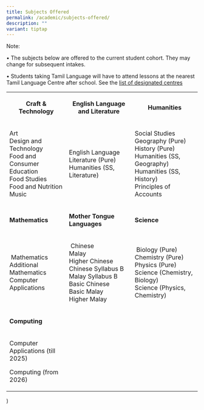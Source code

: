 ```yaml
---
title: Subjects Offered
permalink: /academic/subjects-offered/
description: ""
variant: tiptap
---
```

<p>Note:
<br>
</p>
<p>• The subjects below are offered to the current student cohort. They may
change for subsequent intakes.
<br>
</p>
<p>• Students taking Tamil Language will have to attend lessons at the nearest
Tamil Language Centre after school. See the&nbsp;<a href="https://www.moe.gov.sg/secondary/courses/express/electives?term=Language&amp;subterm=Tamil%20Language" rel="noopener noreferrer" target="_blank">list of designated centres</a>
</p>
<table style="minWidth: 75px">
<colgroup>
<col>
<col>
<col>
</colgroup>
<tbody>
<tr>
<th rowspan="1" colspan="1">
<p>Craft &amp; Technology</p>
</th>
<th rowspan="1" colspan="1">
<p>English Language and Literature</p>
</th>
<th rowspan="1" colspan="1">
<p>Humanities</p>
</th>
</tr>
<tr>
<td rowspan="1" colspan="1">
<p>Art
<br>Design and Technology
<br>Food and Consumer Education
<br>Food Studies
<br>Food and Nutrition
<br>Music
<br>
</p>
</td>
<td rowspan="1" colspan="1">
<p>English Language
<br>Literature&nbsp;(Pure)
<br>Humanities (SS, Literature)</p>
</td>
<td rowspan="1" colspan="1">
<p>Social Studies
<br>Geography&nbsp;(Pure)
<br>History&nbsp;(Pure)
<br>Humanities (SS, Geography)
<br>Humanities (SS, History)
<br>Principles of Accounts</p>
</td>
</tr>
<tr>
<td rowspan="1" colspan="1">
<p><strong>Mathematics</strong>
</p>
</td>
<td rowspan="1" colspan="1">
<p><strong>Mother Tongue Languages</strong>
</p>
</td>
<td rowspan="1" colspan="1">
<p><strong>Science</strong>
</p>
</td>
</tr>
<tr>
<td rowspan="1" colspan="1">
<p>&nbsp;Mathematics
<br>Additional Mathematics
<br>Computer Applications&nbsp;</p>
</td>
<td rowspan="1" colspan="1">
<p>&nbsp;Chinese
<br>Malay&nbsp;
<br>Higher Chinese
<br>Chinese Syllabus B
<br>Malay Syllabus B
<br>Basic Chinese
<br>Basic Malay
<br>Higher Malay</p>
</td>
<td rowspan="1" colspan="1">
<p>&nbsp;Biology (Pure)
<br>Chemistry&nbsp;(Pure)
<br>Physics&nbsp;(Pure)
<br>Science (Chemistry, Biology)
<br>Science (Physics, Chemistry)</p>
</td>
</tr>
<tr>
<td rowspan="1" colspan="1">
<p><strong>Computing</strong>
</p>
</td>
<td rowspan="1" colspan="1">
<p></p>
</td>
<td rowspan="1" colspan="1">
<p></p>
</td>
</tr>
<tr>
<td rowspan="1" colspan="1">
<p>Computer Applications (till 2025)</p>
<p>Computing (from 2026)</p>
</td>
<td rowspan="1" colspan="1">
<p></p>
</td>
<td rowspan="1" colspan="1">
<p></p>
</td>
</tr>
</tbody>
</table>
<p>)</p>